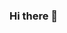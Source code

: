 ### Hi there 👋

<!--
**LNBGitHub/LNBGitHub** is a ✨ _special_ ✨ repository because its `README.md` (this file) appears on your GitHub profile.

# About-me

I am motivated and accomplished data and analytics professional with expertise in leading advanced analytics and data science (AI/ML) capabilities to deliver business outcomes. My principal goal is to help my teams and clients gain clarity and growth through data-driven insights, data products and solutions.

As a seasoned professional, I have worked across a range of analytics projects in financial services (banking, credit services, insurance, FinTech), consumer goods and public sector. I have leveraged data, and enabled teams and clients to deliver value to their customers and business. I have dual master's degrees in computer science and data science from premier institutions. Additionally, I am a mentor at Data Science for Social Good institute. Feel free to reach out to me.

Skills: 

Leadership and management: Agile project management, Cross-functional collaboration, AI/ML governance. 

Domain and functional skills: 
- Financial services, risk and compliance analytics,
- Customer and marketing analytics (CLTV, churn, campaign, NPS, propensity modelling, segmentation).

Technical skills: 
- Data analysis (Python, R, SAS, SQL (MySQL, PostgreSQL, T-SQL), Julia, MS-Excel), 
- Cloud-based data lake and warehouse (Dremio, Snowflake, MS-Azure),
- Data visualisation (Google Data Studio, Power-BI, Tableau), 
- Statistical analysis and Machine learning (supervised, unsupervised), Deep learning, Text mining, 
- Project management: Atlassian (Confluence, JIRA).


Here are some ideas to get you started:

- 🔭 I’m currently working on building a text summarisation and sentiment analysis prototype for maritime situational awareness.
- 🌱 I’m currently learning large language models.
- ⚡ Fun fact: training for Ironman triathlon.


